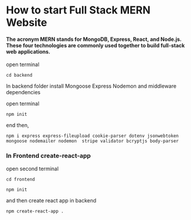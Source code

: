 # How to start Full Stack MERN Website

#### The acronym MERN stands for MongoDB, Express, React, and Node.js. These four technologies are commonly used together to build full-stack web applications. 

open terminal
```
cd backend
```

In backend folder install Mongoose Express Nodemon and middleware dependencies

open terminal

```
npm init
```
end then,

```
npm i express express-fileupload cookie-parser dotenv jsonwebtoken mongoose nodemailer nodemon  stripe validator bcryptjs body-parser
```

### In Frontend create-react-app

open second terminal
```
cd frontend
```


```
npm init
```
and then create react app in backend

```
npm create-react-app .
```